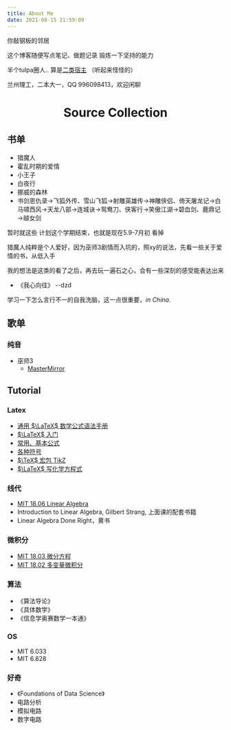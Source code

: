 ```yaml
---
title: About Me
date: 2021-08-15 21:59:09
---
```


你敲钢板的邻居

这个博客随便写点笔记、做题记录 锻炼一下坚持的能力

半个tulpa圈人.. 算是[二类宿主](https://tulpa.cn/2019/10/22/tulpa-category-2019/?variant=zh-cn) （听起来怪怪的）

兰州理工，二本大一，QQ 996098413，欢迎闲聊

<center><h1>Source Collection</h1></center>

## 书单

* 猎魔人
* 霍乱时期的爱情
* 小王子
* 白夜行
* 挪威的森林
* 书剑恩仇录$\to$飞狐外传、雪山飞狐$\to$射雕英雄传$\to$神雕侠侣、倚天屠龙记$\to$白马啸西风$\to$天龙八部$\to$连城诀$\to$鸳鸯刀、侠客行$\to$笑傲江湖$\to$碧血剑、鹿鼎记$\to$越女剑

暂时就这些 计划这个学期结束，也就是现在5.9-7月初 看掉

猎魔人纯粹是个人爱好，因为巫师3剧情而入坑的，照xy的说法，先看一些关于爱情的书，从低入手

我的想法是这类的看了之后，再去玩一遍石之心，会有一些深刻的感受能表达出来

* 《我心向往》 --dzd

学习一下怎么言行不一的自我洗脑，这一点很重要，$in\ China$.

## 歌单
### 纯音
* 巫师3
  * [MasterMirror](https://www.youtube.com/watch?v=kKGmZN06lBI)

## Tutorial

### Latex
* [通用 $\LaTeX$ 数学公式语法手册](https://uinika.gitee.io/Math/LaTex/)
* [$\LaTeX$ 入门](https://www.luogu.com.cn/blog/IowaBattleship/latex-ru-men)
* [常用、基本公式](https://zhuanlan.zhihu.com/p/110756681)
* [各种符号](http://mohu.org/info/symbols/symbols.htm)
* [$\TeX$ 宏包 TikZ](https://www.luogu.com.cn/blog/over-knee-socks/TikZ-guide-1)
* [$\LaTeX$ 写化学方程式](https://www.luogu.com.cn/blog/codesonic/chemistryinlatex)

### 线代
* [MIT 18.06 Linear Algebra](https://www.bilibili.com/video/BV1bb411H7JN)
* Introduction to Linear Algebra, Gilbert Strang, 上面课的配套书籍
* Linear Algebra Done Right，黄书

### 微积分
* [MIT 18.03 微分方程](https://www.bilibili.com/video/BV1Av411n7C6?p=1&share_medium=iphone&share_plat=ios&share_session_id=5AEDC239-1C12-4282-B451-047C2D8A2C4C&share_source=QQ&share_tag=s_i&timestamp=1652111605&unique_k=c5dp8AE)
* [MIT 18.02 多变量微积分](https://www.bilibili.com/video/BV1Us411B7tn?p=1&share_medium=iphone&share_plat=ios&share_session_id=0618E7C8-5BED-4B18-A79C-FB12D596D649&share_source=QQ&share_tag=s_i&timestamp=1652111653&unique_k=9UvxdF7)

### 算法
* 《算法导论》
* 《具体数学》
* 《信息学奥赛数学一本通》

### OS
* MIT 6.033
* MIT 6.828

### 好奇
* 《Foundations of Data Science》
* 电路分析
* 模拟电路
* 数字电路

<!-- ### 补题计划
* [Atcoder Beginner Contest 243 E - G](https://atcoder.jp/contests/abc243/tasks)
* [Educational Codeforces Round 124 A B \ D E](https://codeforces.com/contest/1651)
* [Codeforces Round #776 Div.3 F \ G](https://codeforces.com/contest/1650)
* [Codeforces Round #775 Div.2 D \ E](https://codeforces.com/contest/1649)
* [2017-2018 ICPC Central Quarter Final of Northeastern European Regional Collegiate Programming Contest](https://codeforces.com/gym/102788) XY的做法
* CF787D Legacy

其实要补题往前20场起步都是没补完的题

<img src="../images/sign.jpg" width = "200" height = "200" alt="" align=center /> -->

<!-- ![](../images/sign.jpg) -->

<!-- ### 学习计划
* 分块
* 吉司机线段树[Segment Tree Beats]
* Suffix Array
* SAM
* 广义SAM
* 把SAM建在Trie上改到建在DAG上
* 可持久化并查集
* A* \ IDA* [做题]
* DLX
- 字符串前缀算法的一些整理

### 待复习
* 线段树合并 & 动态开点 [CF这类数据结构题硬上还是很吃力 基本做不了] -->

<!-- ### 一些计划
* Haskell & Monad 入门
* C++ Primer | C++ Template 一刷 整点魔法玩玩
* 具体数学 ｜ Introduction to Liner Algebra | 算导 一刷
* GDB | LLDB调试学习
* Clang & LLVM 学习
-->

<!-- ![](../images/64026172-cdbcf800-cb70-11e9-8ec9-edd9d6ca4cde.png) -->


<!-- ### 近期要开的坑
* DP训练
* 做点暴力重构的题
* 各种莫队
* 二维线段树 ｜ 树状数组
* 数学同余之后的内容 原根 FFT这种..
- 计算几何大坑 -->

<!-- ### 一些配置教程

* [M1 mac配置Go的环境](https://blog.csdn.net/yorickjun/article/details/118787795) -->

<!-- ### 远大理想

* 学深度学习 爬知乎问题下的符合我的审美的图片 省的有时候辣眼睛 -->

<!-- * 2022.3.6 - 3.9 字符串算法
	- manacher
	- AC自动机
	- SA
	- SAM
* 2022.3.10 - 3.15 可持久化、高级数据结构
	- 分块
	- 基础主席树[静态区间第k大]
	- Splay & fhq Treap
	- LCT
	- JRY 2015论文 线段树
* 2022.3.16 - 3.20
	- 二分图
	- EK
	- 2-SAT
	- 差分约束
	- 点分治 -->

<!-- 数学 DP 内容回学校找水课干 这种重在思维(折磨) -->


<!-- # 想要开的坑
## 这辈子大概都做不出的题
* [清华集训2017](https://loj.ac/p?keyword=%E6%B8%85%E5%8D%8E%E9%9B%86%E8%AE%AD)
* [雅礼集训](https://loj.ac/p?keyword=%E9%9B%85%E7%A4%BC%E9%9B%86%E8%AE%AD)
* [集训队](https://loj.ac/p?keyword=%E9%9B%86%E8%AE%AD%E9%98%9F)

## Collection
* [势能分析](https://yhx-12243.github.io/OI-transit/records/cf601E.html)与[CF601E](https://codeforces.com/contest/601/problem/e)

## 大概是树？
* [SDOI2014旅行](https://www.luogu.com.cn/problem/P3313)
* [NOIP2017 列队](https://www.luogu.com.cn/problem/P3960)

## 不许导，给我积回去
* [NOI2005 月下柠檬树](https://www.luogu.com.cn/problem/P4207)

## 待看博文
* [主席树1](https://blog.csdn.net/creatorx/article/details/75446472)
* [主席树2 OI-wiki](https://oi-wiki.org/ds/persistent-seg/)
* [主席树3](https://zhuanlan.zhihu.com/p/46246528)
* [权值线段树到主席树 日报](https://www.luogu.com.cn/blog/your-alpha1022/WeightSegmentTree-ChairmanTree)
* [MATLAB教程](https://ww2.mathworks.cn/learn/tutorials/matlab-onramp.html?s_eid=PEP_ILMEDUPage_learning)
* [线段树合并1](https://blog.csdn.net/yezi_coder/article/details/119239465)
* [吉司机线段树](https://www.cnblogs.com/ET2006/p/jsjxds.html)
* [树套树1](https://www.cnblogs.com/Flying2018/p/13615844.html)
* [树套树2](https://www.zybuluo.com/l1ll5/note/971817)

## 冲浪看到的题目
* [CF669E](https://codeforces.com/contest/669/problem/E)
* [长沙理工的一道构造题](https://blog.csdn.net/qq_43906000/article/details/109541023)

## Dream
* [动态树分治](https://www.luogu.com.cn/problem/P4719)
* 仙人掌

## 奇技淫巧
* python|C++混合编程
  * [1](https://www.zhihu.com/question/55014214)
  * [2](https://www.cnblogs.com/lhdre/p/9207394.html)

## CS
[cs231n 计算机视觉](https://www.bilibili.com/video/BV1gv411i76V?p=1&share_medium=android&share_plat=android&share_session_id=305c3eae-13b3-405f-8197-c0ee2f20886d&share_source=QQ&share_tag=s_i&timestamp=1638887104&unique_k=E80eHFi) -->

<!-- 
## Plan
****
### 数学学习
* 刷一遍MIT 线代课程 
* 看完亲和力十足的《普林斯顿微积分读本》 -->
<!-- 
### 竞赛
* Codeforces 1600分以上题组训练P1
* 信息学竞赛一本通提高篇 完整一刷
* 信息学竞赛一本通-数学一本通(不搞群论)
* 《具体数学》pdf一刷 -->

<!-- ### 有空再说
* Blog主题优化，这样的UI和功能还不满足我的要求
* vscode键位、插件配置，vim学习，提高写码速度，目前没有强烈需求，竞赛代码只要快糙猛就行 -->

<!-- ### 游戏计划
* 巫师3血与酒打完
* 巫师3本体一周目死而无憾+问号全清
* 巫师3石之心二刷+昆特牌、支线全做
* 巫师3全套传奇甲收集 -->

<!-- ### 要看的番(希望别咕掉)
* 春宵苦短，少女前进吧
* 转生成为了只有乙女游戏破灭Flag的邪恶大小姐
* 转生成为了只有乙女游戏破灭Flag的邪恶大小姐 2
* 无能力者娜娜
* 魔法少女小圆
* 魔法禁书目录
* 奇蛋物语
* 时光代理人
* 游戏人生
* 狐妖小红娘
* 恶魔之谜
* 异度入侵
* 罪恶王冠
* 永生之酒
* 终物语
* 终物语 下
* 目隐都市的演绎者
* 冰菓 -->